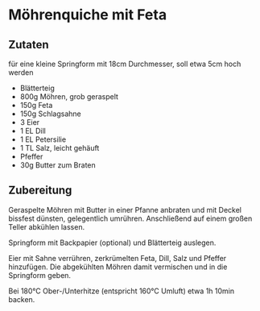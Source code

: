 
# Möhrenquiche mit Feta

## Zutaten 
für eine kleine Springform mit 18cm Durchmesser, soll etwa 5cm hoch werden

- Blätterteig
- 800g Möhren, grob geraspelt
- 150g Feta
- 150g Schlagsahne
- 3 Eier
- 1 EL Dill
- 1 EL Petersilie
- 1 TL Salz, leicht gehäuft
- Pfeffer
- 30g	Butter zum Braten


## Zubereitung

Geraspelte Möhren mit Butter in einer Pfanne anbraten und mit Deckel bissfest dünsten, gelegentlich umrühren. Anschließend auf einem großen Teller abkühlen lassen.

Springform mit Backpapier (optional) und Blätterteig auslegen.

Eier mit Sahne verrühren, zerkrümelten Feta, Dill, Salz und Pfeffer hinzufügen. Die abgekühlten Möhren damit vermischen und in die Springform geben.

Bei 180°C Ober-/Unterhitze (entspricht 160°C Umluft) etwa 1h 10min backen.
